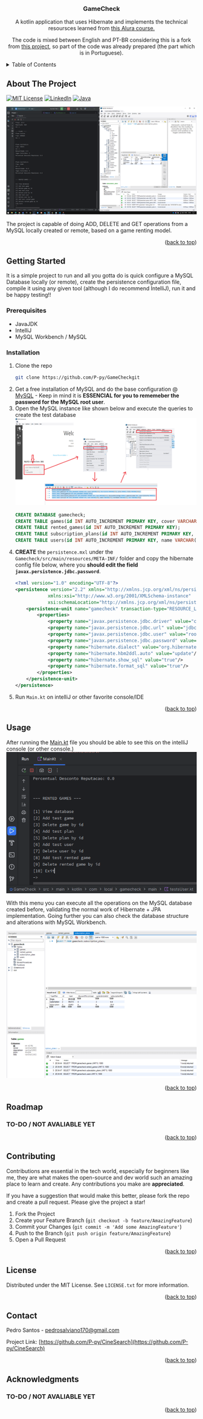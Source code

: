 <a name="readme-top"></a>

<!-- PROJECT SHIELDS -->
<!--
*** I'm using markdown "reference style" links for readability.
*** Reference links are enclosed in brackets [ ] instead of parentheses ( ).
*** See the bottom of this document for the declaration of the reference variables
*** for contributors-url, forks-url, etc. This is an optional, concise syntax you may use.
*** https://www.markdownguide.org/basic-syntax/#reference-style-links
-->



<!-- PROJECT LOGO -->
<br />
<div align="center">

<h3 align="center">GameCheck</h3>

  <p align="center">
    A kotlin application that uses Hibernate and implements the technical resoursces learned from <a href="https://cursos.alura.com.br/course/kotlin-persistindo-dados-hibernate">this Alura course.</a>
  </p>
  <p align="center">
    The code is mixed between English and PT-BR considering this is a fork from <a href="https://github.com/alura-cursos/3283-kotlin-alugames-curso3/">this project</a>, so part of the code was already prepared (the part which is in Portuguese).
  </p>
</div>


<!-- TABLE OF CONTENTS -->
<details>
  <summary>Table of Contents</summary>
  <ol>
    <li>
      <a href="#about-the-project">About The Project</a>
    </li>
    <li>
      <a href="#getting-started">Getting Started</a>
      <ul>
        <li><a href="#prerequisites">Prerequisites</a></li>
        <li><a href="#installation">Installation</a></li>
      </ul>
    </li>
    <li><a href="#usage">Usage</a></li>
    <li><a href="#roadmap">Roadmap</a></li>
    <li><a href="#contributing">Contributing</a></li>
    <li><a href="#license">License</a></li>
    <li><a href="#contact">Contact</a></li>
    <li><a href="#acknowledgments">Acknowledgments</a></li>
  </ol>
</details>



<!-- ABOUT THE PROJECT -->
## About The Project

[![MIT License][license-shield]][license-url]
[![LinkedIn][linkedin-shield]][linkedin-url]
[![Java](https://img.shields.io/badge/Kotlin-000000?style=for-the-badge&logo=kotlin&logoColor=white)](https://www.bing.com/search?q=kotlin+docs&cvid=09bf36b937384482bb11751d2fbd9c1a&gs_lcrp=EgZjaHJvbWUyBggAEEUYOTIGCAEQRRg8MgYIAhBFGDwyBggDEEUYQTIGCAQQRRhBMgYIBRBFGEEyCAgGEOkHGPxV0gEIMTEzN2owajmoAgCwAgE&FORM=ANAB01&PC=U531)

![Demo](readme_files/demo.png)

The project is capable of doing ADD, DELETE and GET operations from a MySQL locally created or remote, based on a game renting model.

<p align="right">(<a href="#readme-top">back to top</a>)</p>

<!-- GETTING STARTED -->
## Getting Started

It is a simple project to run and all you gotta do is quick configure a MySQL Database locally (or remote), create the persistence configuration file, compile it using any given tool (although I do recommend IntelliJ), run it and be happy testing!!

### Prerequisites

* JavaJDK
* IntelliJ
* MySQL Workbench / MySQL

### Installation

1. Clone the repo
   ```sh
   git clone https://github.com/P-py/GameCheckgit
   ```
3. Get a free installation of MySQL and do the base configuration @ [MySQL](https://www.mysql.com/) - Keep in mind it is **ESSENCIAL for you to rememeber the password for the MySQL root user**.
4. Open the MySQL instance like shown below and execute the queries to create the test database
![Database config](./readme_files/database-config.png)
   ```sql
   CREATE DATABASE gamecheck; 
   CREATE TABLE games(id INT AUTO_INCREMENT PRIMARY KEY, cover VARCHAR(255), description VARCHAR(255), price DOUBLE, title VARCHAR(100));
   CREATE TABLE rented_games(id INT AUTO_INCREMENT PRIMARY KEY);
   CREATE TABLE subscription_plans(id INT AUTO_INCREMENT PRIMARY KEY, type VARCHAR(255), discountPercentage DOUBLE, gamesIncluded INT, subscriptionFee DOUBLE);
   CREATE TABLE users(id INT AUTO_INCREMENT PRIMARY KEY, name VARCHAR(100), email VARCHAR(255), birthDate VARCHAR(15), user VARCHAR(100));
   ```
5. **CREATE** the `persistence.mxl` under the `Gamecheck/src/main/resources/META-INF/` folder and copy the hibernate config file below, where you **should edit the field `javax.persistence.jdbc.password`**.
    ```xml
    <?xml version="1.0" encoding="UTF-8"?>
    <persistence version="2.2" xmlns="http://xmlns.jcp.org/xml/ns/persistence"
                xmlns:xsi="http://www.w3.org/2001/XMLSchema-instance"
                xsi:schemaLocation="http://xmlns.jcp.org/xml/ns/persistence http://xmlns.jcp.org/xml/ns/persistence/persistence_2_2.xsd">
        <persistence-unit name="gamecheck" transaction-type="RESOURCE_LOCAL">
            <properties>
                <property name="javax.persistence.jdbc.driver" value="com.mysql.cj.jdbc.Driver"/>
                <property name="javax.persistence.jdbc.url" value="jdbc:mysql://localhost:3306/gamecheck"/>
                <property name="javax.persistence.jdbc.user" value="root"/>
                <property name="javax.persistence.jdbc.password" value="###"/>
                <property name="hibernate.dialect" value="org.hibernate.dialect.MySQL8Dialect"/>
                <property name="hibernate.hbm2ddl.auto" value="update"/>
                <property name="hibernate.show_sql" value="true"/>
                <property name="hibernate.format_sql" value="true"/>
            </properties>
        </persistence-unit>
    </persistence>
    ```
6. Run `Main.kt` on intelliJ or other favorite console/IDE

<p align="right">(<a href="#readme-top">back to top</a>)</p>



<!-- USAGE EXAMPLES -->
## Usage

After running the [Main.kt](./src/main/kotlin/com/local/gamecheck/main/Main.kt) file you should be able to see this on the intelliJ console (or other console.)
![Run-test-1](./readme_files/run-example-1.png)

With this menu you can execute all the operations on the MySQL database created before, validating the normal work of Hibernate + JPA implementation. Going further you can also check the database structure and alterations with MySQL Workbench.

![Run-test-2](./readme_files/run-example-2.png)

<p align="right">(<a href="#readme-top">back to top</a>)</p>


<!-- ROADMAP -->
## Roadmap

### TO-DO / NOT AVALIABLE YET

<p align="right">(<a href="#readme-top">back to top</a>)</p>



<!-- CONTRIBUTING -->
## Contributing

Contributions are essential in the tech world, especially for beginners like me, they are what makes the open-source and dev world such an amazing place to learn and create. Any contributions you make are **appreciated**.

If you have a suggestion that would make this better, please fork the repo and create a pull request. Please give the project a star!

1. Fork the Project
2. Create your Feature Branch (`git checkout -b feature/AmazingFeature`)
3. Commit your Changes (`git commit -m 'Add some AmazingFeature'`)
4. Push to the Branch (`git push origin feature/AmazingFeature`)
5. Open a Pull Request

<p align="right">(<a href="#readme-top">back to top</a>)</p>



<!-- LICENSE -->
## License

Distributed under the MIT License. See `LICENSE.txt` for more information.

<p align="right">(<a href="#readme-top">back to top</a>)</p>



<!-- CONTACT -->
## Contact

Pedro Santos - pedrosalviano170@gmail.com

Project Link: [https://github.com/P-py/CineSearch](https://github.com/P-py/CineSearch)

<p align="right">(<a href="#readme-top">back to top</a>)</p>



<!-- ACKNOWLEDGMENTS -->
## Acknowledgments

### TO-DO / NOT AVALIABLE YET

<p align="right">(<a href="#readme-top">back to top</a>)</p>



<!-- MARKDOWN LINKS & IMAGES -->
<!-- https://www.markdownguide.org/basic-syntax/#reference-style-links -->
[license-shield]: https://img.shields.io/github/license/P-py/CineSearch.svg?style=for-the-badge
[license-url]: https://github.com/P-py/CineSearch/blob/master/LICENSE.txt
[linkedin-shield]: https://img.shields.io/badge/-LinkedIn-black.svg?style=for-the-badge&logo=linkedin&colorB=555
[linkedin-url]: https://linkedin.com/in/linkedin_username
[product-screenshot]: README_files/demo.png
[database-config]: README_files/database-config.png
